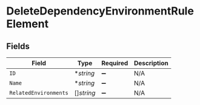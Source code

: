# DeleteDependencyEnvironmentRuleElement


## Fields

| Field                 | Type                  | Required              | Description           |
| --------------------- | --------------------- | --------------------- | --------------------- |
| `ID`                  | **string*             | :heavy_minus_sign:    | N/A                   |
| `Name`                | **string*             | :heavy_minus_sign:    | N/A                   |
| `RelatedEnvironments` | []*string*            | :heavy_minus_sign:    | N/A                   |